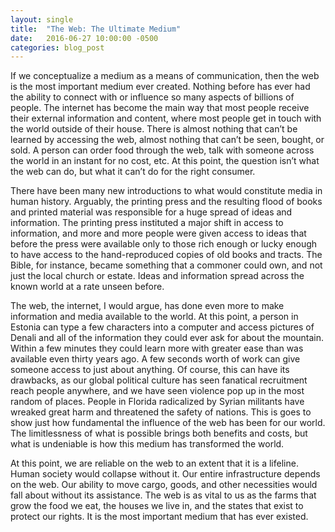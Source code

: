 ```yaml
---
layout: single
title:  "The Web: The Ultimate Medium"
date:   2016-06-27 10:00:00 -0500
categories: blog_post
---
```


If we conceptualize a medium as a means of communication, then the web is the most important medium ever created. Nothing before has ever had the ability to connect with or influence so many aspects of billions of people. The internet has become the main way that most people receive their external information and content, where most people get in touch with the world outside of their house. There is almost nothing that can’t be learned by accessing the web, almost nothing that can’t be seen, bought, or sold. A person can order food through the web, talk with someone across the world in an instant for no cost, etc. At this point, the question isn’t what the web can do, but what it can’t do for the right consumer.

There have been many new introductions to what would constitute media in human history. Arguably, the printing press and the resulting flood of books and printed material was responsible for a huge spread of ideas and information. The printing press instituted a major shift in access to information, and more and more people were given access to ideas that before the press were available only to those rich enough or lucky enough to have access to the hand-reproduced copies of old books and tracts. The Bible, for instance, became something that a commoner could own, and not just the local church or estate. Ideas and information spread across the known world at a rate unseen before.

The web, the internet, I would argue, has done even more to make information and media available to the world. At this point, a person in Estonia can type a few characters into a computer and access pictures of Denali and all of the information they could ever ask for about the mountain. Within a few minutes they could learn more with greater ease than was available even thirty years ago. A few seconds worth of work can give someone access to just about anything. Of course, this can have its drawbacks, as our global political culture has seen fanatical recruitment reach people anywhere, and we have seen violence pop up in the most random of places. People in Florida radicalized by Syrian militants have wreaked great harm and threatened the safety of nations. This is goes to show just how fundamental the influence of the web has been for our world. The limitlessness of what is possible brings both benefits and costs, but what is undeniable is how this medium has transformed the world.

At this point, we are reliable on the web to an extent that it is a lifeline. Human society would collapse without it. Our entire infrastructure depends on the web. Our ability to move cargo, goods, and other necessities would fall about without its assistance. The web is as vital to us as the farms that grow the food we eat, the houses we live in, and the states that exist to protect our rights. It is the most important medium that has ever existed.